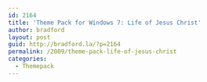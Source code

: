 ```yaml
---
id: 2164
title: 'Theme Pack for Windows 7: Life of Jesus Christ'
author: bradford
layout: post
guid: http://bradford.la/?p=2164
permalink: /2009/theme-pack-life-of-jesus-christ
categories:
  - Themepack
---
```

